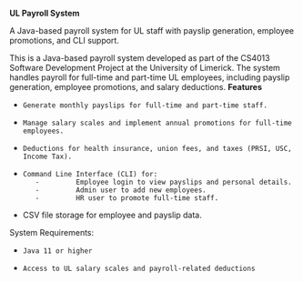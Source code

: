 **UL Payroll System**

 A Java-based payroll system for UL staff with payslip generation, employee promotions, and CLI support. 
 
This is a Java-based payroll system developed as part of the CS4013 Software Development Project at the University of Limerick. The system handles payroll for full-time and part-time UL employees, including payslip generation, employee promotions, and salary deductions.
**Features**

-     Generate monthly payslips for full-time and part-time staff.
-     Manage salary scales and implement annual promotions for full-time employees.
-     Deductions for health insurance, union fees, and taxes (PRSI, USC, Income Tax).
-     Command Line Interface (CLI) for:
         -         Employee login to view payslips and personal details.
         -         Admin user to add new employees.
         -         HR user to promote full-time staff.
- CSV file storage for employee and payslip data.

System Requirements:
-     Java 11 or higher
-     Access to UL salary scales and payroll-related deductions
